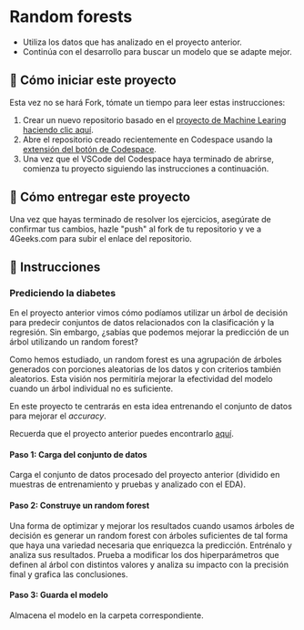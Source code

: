 <!-- hide -->
# Random forests
<!-- endhide -->

- Utiliza los datos que has analizado en el proyecto anterior.
- Continúa con el desarrollo para buscar un modelo que se adapte mejor.

## 🌱  Cómo iniciar este proyecto

Esta vez no se hará Fork, tómate un tiempo para leer estas instrucciones:

1. Crear un nuevo repositorio basado en el [proyecto de Machine Learing](https://github.com/4GeeksAcademy/machine-learning-python-template/generate) [haciendo clic aquí](https://github.com/4GeeksAcademy/machine-learning-python-template).
2. Abre el repositorio creado recientemente en Codespace usando la [extensión del botón de Codespace](https://docs.github.com/en/codespaces/developing-in-codespaces/creating-a-codespace-for-a-repository#creating-a-codespace-for-a-repository).
3. Una vez que el VSCode del Codespace haya terminado de abrirse, comienza tu proyecto siguiendo las instrucciones a continuación.

## 🚛 Cómo entregar este proyecto

Una vez que hayas terminado de resolver los ejercicios, asegúrate de confirmar tus cambios, hazle "push" al fork de tu repositorio y ve a 4Geeks.com para subir el enlace del repositorio.

## 📝 Instrucciones

### Prediciendo la diabetes

En el proyecto anterior vimos cómo podíamos utilizar un árbol de decisión para predecir conjuntos de datos relacionados con la clasificación y la regresión. Sin embargo, ¿sabías que podemos mejorar la predicción de un árbol utilizando un random forest?

Como hemos estudiado, un random forest es una agrupación de árboles generados con porciones aleatorias de los datos y con criterios también aleatorios. Esta visión nos permitiría mejorar la efectividad del modelo cuando un árbol individual no es suficiente.

En este proyecto te centrarás en esta idea entrenando el conjunto de datos para mejorar el $accuracy$.

Recuerda que el proyecto anterior puedes encontrarlo [aquí](https://github.com/4GeeksAcademy/decision-tree-project-tutorial).

#### Paso 1: Carga del conjunto de datos

Carga el conjunto de datos procesado del proyecto anterior (dividido en muestras de entrenamiento y pruebas y analizado con el EDA).

#### Paso 2: Construye un random forest

Una forma de optimizar y mejorar los resultados cuando usamos árboles de decisión es generar un random forest con árboles suficientes de tal forma que haya una variedad necesaria que enriquezca la predicción. Entrénalo y analiza sus resultados. Prueba a modificar los dos hiperparámetros que definen al árbol con distintos valores y analiza su impacto con la precisión final y grafica las conclusiones.

#### Paso 3: Guarda el modelo

Almacena el modelo en la carpeta correspondiente.
